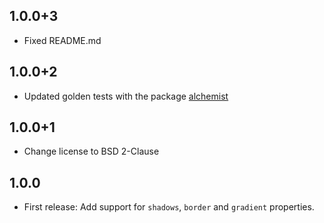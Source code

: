 ## 1.0.0+3

* Fixed README.md

## 1.0.0+2

* Updated golden tests with the package [alchemist](https://pub.dev/packages/alchemist)

## 1.0.0+1

* Change license to BSD 2-Clause

## 1.0.0

* First release: Add support for `shadows`,  `border` and `gradient` properties.

